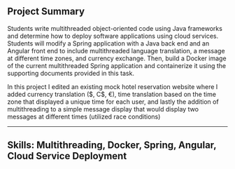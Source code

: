 Project Summary
-----------------
Students write multithreaded object-oriented code using Java frameworks and determine how to deploy software applications using cloud services.
Students will modify a Spring application with a Java back end and an Angular front end to include multithreaded language translation, a message at different time zones, and currency exchange. Then, build a Docker image of the current multithreaded Spring application and containerize it using the supporting documents provided in this task.

In this project I edited an existing mock hotel reservation website where I added currency translation (\$, C\$, €), time translation based on the time zone that displayed a unique time for each user, and lastly the addition of multithreading to a simple message display that would display two messages at different times (utilized race conditions)

-----------------
Skills: Multithreading, Docker, Spring, Angular, Cloud Service Deployment
-----------------
